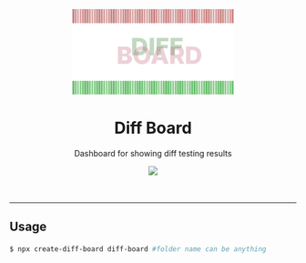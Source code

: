 <p align="center">
<img src="https://raw.githubusercontent.com/dimitriharding/create-diff-board/main/media/logo.svg" height="150">
</p>

<h1 align="center">
Diff Board
</h1>
<p align="center">
Dashboard for showing diff testing results
<p>
<p align="center">
  <a href="https://www.npmjs.com/package/create-diff-board"><img src="https://img.shields.io/npm/v/create-diff-board?color=2C7A7B&label="></a>
<p>
<br/>

---

## Usage

```bash
$ npx create-diff-board diff-board #folder name can be anything
```
